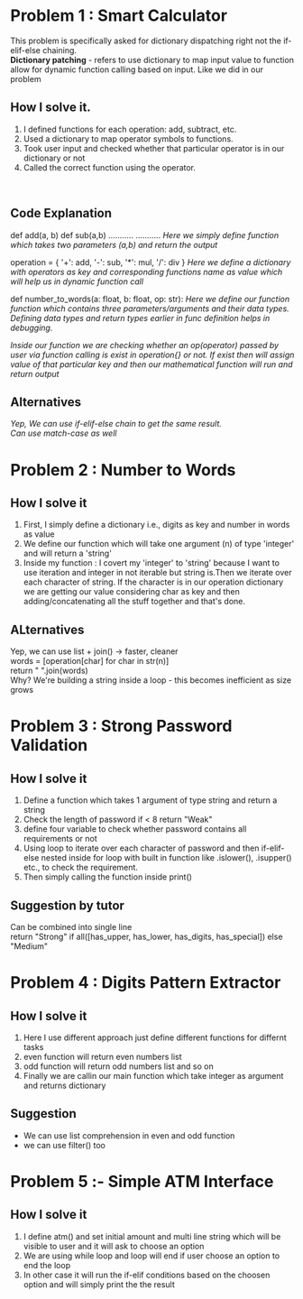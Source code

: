 # Problem 1 : Smart Calculator
This problem is specifically asked for dictionary dispatching right not the if-elif-else chaining.<br>
**Dictionary patching** - refers to use dictionary to map input value to function allow for dynamic function calling based on input.
Like we did in our problem <br>
## How I solve it.
1. I defined functions for each operation: add, subtract, etc.
2. Used a dictionary to map operator symbols to functions.
3. Took user input and checked whether that particular operator is in our dictionary or not
4. Called the correct function using the operator.
<br>

## Code Explanation 
def add(a, b) 
def sub(a,b)
...........
...........
*Here we simply define function which takes two parameters (a,b) and return the output*<br>

operation = {
    '+': add,
    '-': sub,
    '*': mul,
    '/': div
}
*Here we define a dictionary with operators as key and corresponding functions name as value which will help us in dynamic function call*<br>

def number_to_words(a: float, b: float, op: str):
*Here we define our function function which contains three parameters/arguments and their data types. Defining data types and return types earlier in func definition helps in debugging.*<br>

*Inside our function we are checking whether an op(operator) passed by user via function calling is exist in operation{} or not. If exist then will assign value of that particular key and then our mathematical function will run and return output*

## Alternatives 
*Yep, We can use if-elif-else chain to get the same result.*<br>
*Can use match-case as well*<br>

# Problem 2 : Number to Words
## How I solve it
1. First, I simply define a dictionary i.e., digits as key and number in words as value
2. We define our function which will take one argument (n) of type 'integer' and will return a 'string'
3. Inside my function : I covert my 'integer' to 'string' because I want to use iteration and integer in not iterable but string is.Then we iterate over each character of string. If the character is in our operation dictionary we are getting our value considering char as key and then adding/concatenating all the stuff together and that's done.

## ALternatives
Yep, we can use list + join() -> faster, cleaner<br>
words = [operation[char] for char in str(n)]<br>
return " ".join(words)  <br>
Why? We're building a string inside a loop - this becomes inefficient as size grows


# Problem 3 : Strong Password Validation
## How I solve it
1. Define a function which takes 1 argument of type string and return a string
2. Check the length of password if < 8 return "Weak"
3. define four variable to check whether password contains all requirements or not
4. Using loop to iterate over each character of password and then if-elif-else nested inside for loop with built in function like .islower(), .isupper() etc., to check the requirement.
5. Then simply calling the function inside print()

## Suggestion by tutor
Can be combined into single line<br>
return "Strong" if all([has_upper, has_lower, has_digits, has_special]) else "Medium"


# Problem 4 : Digits Pattern Extractor
## How I solve it
1. Here I use different approach just define different functions for differnt tasks
2. even function will return even numbers list
3. odd function will return odd numbers list and so on
4. Finally we are callin our main function which take integer as argument and returns dictionary

## Suggestion 
- We can use list comprehension in even and odd function
- we can use filter() too 


# Problem 5 :- Simple ATM Interface
## How I solve it 
1. I define atm() and set initial amount and multi line string which will be visible to user and it will ask to choose an option
2. We are using while loop and loop will end if user choose an option to end the loop
3. In other case it will run the if-elif conditions based on the choosen option and will simply print the the result
